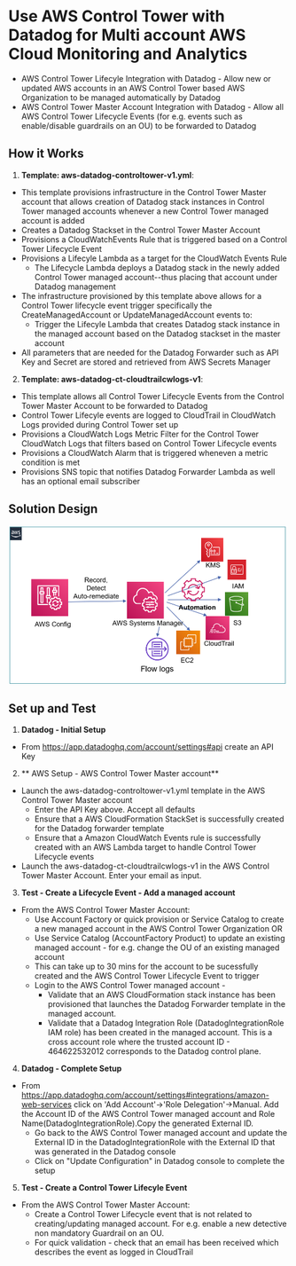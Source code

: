 <p align="center">
</p>

# Use AWS Control Tower with Datadog for Multi account AWS Cloud Monitoring and Analytics

* AWS Control Tower Lifecyle Integration with Datadog - Allow new or updated AWS accounts in an AWS Control Tower based AWS Organization to be managed automatically by Datadog
* AWS Control Tower Master Account Integration with Datadog - Allow all AWS Control Tower Lifecycle Events (for e.g. events such as enable/disable guardrails on an OU) to be forwarded to Datadog


## How it Works

1. **Template: aws-datadog-controltower-v1.yml**:
 * This template provisions infrastructure in the Control Tower Master account that allows creation of Datadog stack instances in Control Tower managed accounts whenever a new Control Tower managed account is added
 * Creates a Datadog Stackset in the Control Tower Master Account 
 * Provisions a CloudWatchEvents Rule that is triggered based on a Control Tower Lifecycle Event
 * Provisions a Lifecyle Lambda as a target for the CloudWatch Events Rule
 	- The Lifecycle Lambda deploys a Datadog stack in the newly added Control Tower managed account--thus placing that account under Datadog management
 * The infrastructure provisioned by this template above allows for a Control Tower lifecycle event trigger specifically the CreateManagedAccount or UpdateManagedAccount events to:
	- Trigger the Lifecyle Lambda that creates Datadog stack instance in the managed account based on the Datadog stackset in the master account
 * All parameters that are needed for the Datadog Forwarder such as API Key and Secret are stored and retrieved from AWS Secrets Manager

2. **Template: aws-datadog-ct-cloudtrailcwlogs-v1**:
 * This template allows all Control Tower Lifecycle Events from the Control Tower Master Account to be forwarded to Datadog
 * Control Tower Lifecyle events are logged to CloudTrail in CloudWatch Logs provided during Control Tower set up
 * Provisions a CloudWatch Logs Metric Filter for the Control Tower CloudWatch Logs that filters based on Control Tower Lifecycle events
 * Provisions a CloudWatch Alarm that is triggered wheneven a metric condition is met 
 * Provisions SNS topic that notifies Datadog Forwarder Lambda as well has an optional email subscriber 
 

## Solution Design

![](images/arch-diagram1.png)


## Set up and Test

1. **Datadog - Initial Setup** 
 * From https://app.datadoghq.com/account/settings#api create an API Key
2. ** AWS Setup - AWS Control Tower Master account**
 * Launch the aws-datadog-controltower-v1.yml template in the AWS Control Tower Master account
 	-  Enter the API Key above. Accept all defaults
 	-  Ensure that a AWS CloudFormation StackSet is successfully created for the Datadog forwarder template
 	-  Ensure that a Amazon CloudWatch Events rule is successfully created with an AWS Lambda target to handle Control Tower Lifecycle events
  * Launch the aws-datadog-ct-cloudtrailcwlogs-v1 in the AWS Control Tower Master Account. Enter your email as input.
3. **Test - Create a Lifecycle Event - Add a managed account** 
 * From the AWS Control Tower Master Account:
    - Use Account Factory or quick provision or Service Catalog to create a  new managed account in the AWS Control Tower Organization OR
    - Use Service Catalog (AccountFactory Product) to update an existing managed account - for e.g. change the OU of an existing managed account
 	- This can take up to 30 mins for the account to be sucessfully created and the AWS Control Tower Lifecycle Event to trigger
 	- Login to the AWS Control Tower managed account - 
 		- Validate that an AWS CloudFormation stack instance has been provisioned that launches the Datadog Forwarder template in the managed account. 
 		- Validate that a Datadog Integration Role (DatadogIntegrationRole IAM role) has been created in the managed account.  This is a cross account role where the trusted account ID - 464622532012 corresponds to the Datadog control plane.
4. **Datadog - Complete Setup** 
 * From https://app.datadoghq.com/account/settings#integrations/amazon-web-services click on 'Add Account'->'Role Delegation'->Manual. Add the Account ID of the AWS Control Tower managed account and Role Name(DatadogIntegrationRole).Copy the generated External ID. 
 	- Go back to the AWS Control Tower managed account and update the External ID in the DatadogIntegrationRole with the External ID that was generated in the Datadog console
 	- Click on "Update Configuration" in Datadog console to complete the setup
5. **Test - Create a Control Tower Lifecyle Event** 
 * From the AWS Control Tower Master Account:
    - Create a Control Tower Lifecycle event that is not related to creating/updating managed account. For e.g. enable a new detective non mandatory Guardrail on an OU.
    - For quick validation - check that an email has been received which describes the event as logged in CloudTrail
